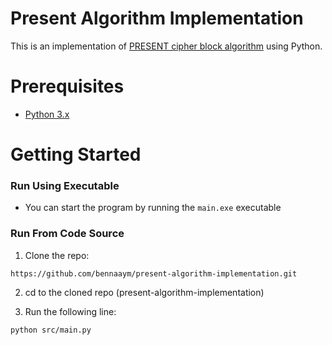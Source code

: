 # Present Algorithm Implementation

This is an implementation of [PRESENT cipher block algorithm](https://en.wikipedia.org/wiki/PRESENT) using Python.

# Prerequisites

- [Python 3.x](https://www.python.org/downloads/)

# Getting Started

### Run Using Executable

- You can start the program by running the `main.exe` executable

### Run From Code Source

1. Clone the repo:

```
https://github.com/bennaaym/present-algorithm-implementation.git
```

2. cd to the cloned repo (present-algorithm-implementation)

3. Run the following line:

```
python src/main.py
```
